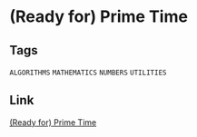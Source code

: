 # (Ready for) Prime Time


## Tags

`ALGORITHMS` `MATHEMATICS` `NUMBERS` `UTILITIES`

## Link

[(Ready for) Prime Time](https://www.codewars.com/kata/521ef596c106a935c0000519)